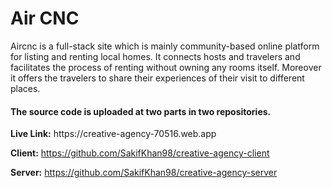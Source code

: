<h1>Air CNC</h1>

<p>
Aircnc is a full-stack site which is mainly community-based online platform for listing and renting local homes. It connects hosts and travelers and facilitates the process of renting without owning any rooms itself. Moreover it offers the travelers to share their experiences of their visit to different places. 
</p>

<h4>The source code is uploaded at two parts in two repositories.</h4>
<b>Live Link:</b> https://creative-agency-70516.web.app

<b>Client:</b> https://github.com/SakifKhan98/creative-agency-client

<b>Server:</b> https://github.com/SakifKhan98/creative-agency-server

